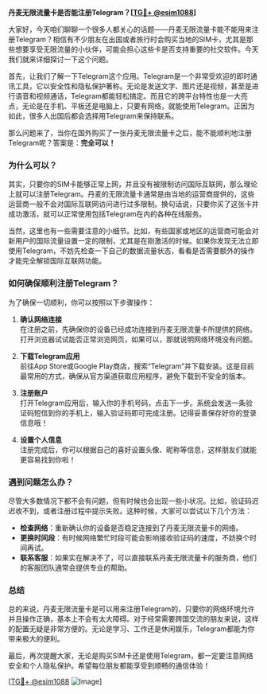 **丹麦无限流量卡是否能注册Telegram？[[TG💪+ @esim1088](https://t.me/s/esim1088)]**

大家好，今天咱们聊聊一个很多人都关心的话题——丹麦无限流量卡能不能用来注册Telegram？相信有不少朋友在出国或者旅行时会购买当地的SIM卡，尤其是那些想要享受无限流量的小伙伴，可能会担心这些卡是否支持重要的社交软件。今天我们就来详细探讨一下这个问题。

首先，让我们了解一下Telegram这个应用。Telegram是一个非常受欢迎的即时通讯工具，它以安全性和隐私保护著称。无论是发送文字、图片还是视频，甚至是进行语音和视频通话，Telegram都能轻松搞定。而且它的跨平台特性也是一大亮点，无论是在手机、平板还是电脑上，只要有网络，就能使用Telegram。正因为如此，很多人出国后都会选择用Telegram来保持联系。

那么问题来了，当你在国外购买了一张丹麦无限流量卡之后，能不能顺利地注册Telegram呢？答案是：**完全可以！**

### **为什么可以？**

其实，只要你的SIM卡能够正常上网，并且没有被限制访问国际互联网，那么理论上就可以注册Telegram。丹麦的无限流量卡通常是由当地的运营商提供的，这些运营商一般不会对国际互联网访问进行过多限制。换句话说，只要你买了这张卡并成功激活，就可以正常使用包括Telegram在内的各种在线服务。

当然，这里也有一些需要注意的小细节。比如，有些国家或地区的运营商可能会对新用户的国际流量设置一定的限制，尤其是在刚激活的时候。如果你发现无法立即使用Telegram，不妨先检查一下自己的数据流量状态，看看是否需要额外的操作才能完全解锁国际互联网功能。

### **如何确保顺利注册Telegram？**

为了确保一切顺利，你可以按照以下步骤操作：

1. **确认网络连接**  
   在注册之前，先确保你的设备已经成功连接到丹麦无限流量卡所提供的网络。打开浏览器试试能否正常浏览网页，如果可以，那就说明网络环境没有问题。

2. **下载Telegram应用**  
   前往App Store或Google Play商店，搜索“Telegram”并下载安装。这是目前最常用的方式，确保从官方渠道获取应用程序，避免下载到不安全的版本。

3. **注册账户**  
   打开Telegram应用后，输入你的手机号码，点击下一步。系统会发送一条验证码短信到你的手机上，输入验证码即可完成注册。记得妥善保存好你的登录信息哦！

4. **设置个人信息**  
   注册完成后，你可以根据自己的喜好设置头像、昵称等信息，这样朋友们就能更容易找到你啦！

### **遇到问题怎么办？**

尽管大多数情况下都不会有问题，但有时候也会出现一些小状况。比如，验证码迟迟收不到，或者注册过程中提示失败。这种时候，大家可以尝试以下几个方法：

- **检查网络**：重新确认你的设备是否稳定连接到了丹麦无限流量卡的网络。
- **更换时间段**：有时候网络繁忙时段可能会影响接收验证码的速度，不妨换个时间再试。
- **联系客服**：如果实在解决不了，可以直接联系丹麦无限流量卡的服务商，他们的客服团队通常会提供专业的帮助。

### **总结**

总的来说，丹麦无限流量卡是可以用来注册Telegram的，只要你的网络环境允许并且操作正确，基本上不会有太大障碍。对于经常需要跨国交流的朋友来说，这样的配置无疑是非常方便的。无论是学习、工作还是休闲娱乐，Telegram都能为你带来极大的便利。

最后，再次提醒大家，无论是购买SIM卡还是使用Telegram，都一定要注意网络安全和个人隐私保护。希望每位朋友都能享受到顺畅的通信体验！

[[TG💪+ @esim1088](https://t.me/s/esim1088) ![Image](https://i.postimg.cc/4NQfJmqS/Snipaste-2025-05-13-00-14-12.png)]